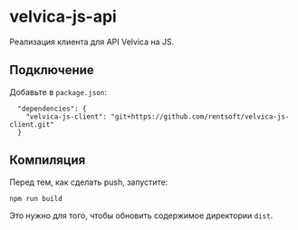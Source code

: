# velvica-js-api

Реализация клиента для API Velvica на JS.

## Подключение

Добавьте в `package.json`:

```
  "dependencies": {
    "velvica-js-client": "git+https://github.com/rentsoft/velvica-js-client.git"
  }
```

## Компиляция

Перед тем, как сделать push, запустите:

```
npm run build
```

Это нужно для того, чтобы обновить содержимое директории `dist`.
